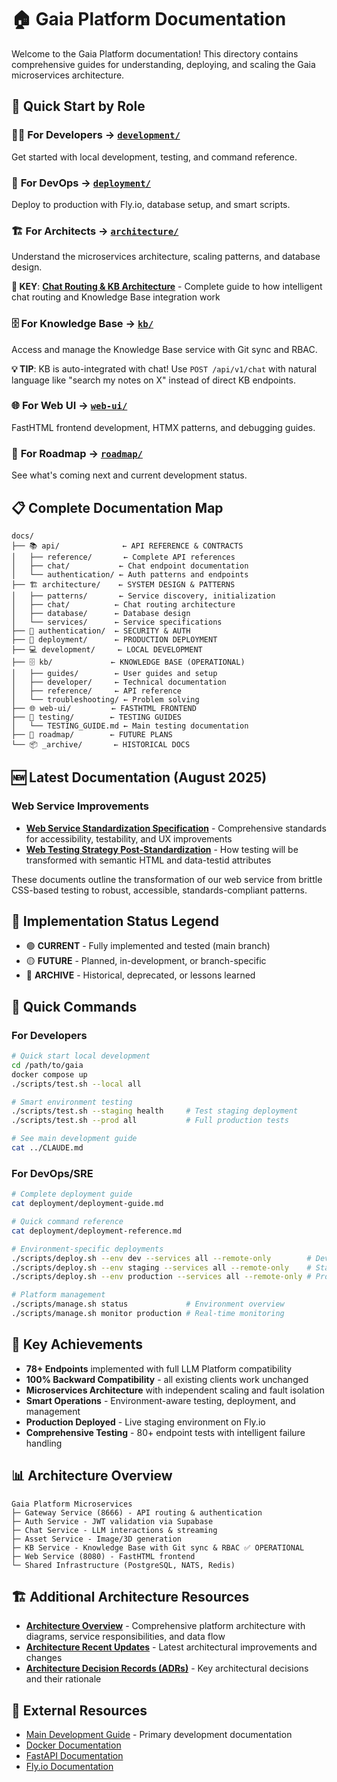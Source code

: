 # 🏠 Gaia Platform Documentation

Welcome to the Gaia Platform documentation! This directory contains comprehensive guides for understanding, deploying, and scaling the Gaia microservices architecture.

## 🚦 Quick Start by Role

### 👩‍💻 **For Developers** → [`development/`](development/)
Get started with local development, testing, and command reference.

### 🚀 **For DevOps** → [`deployment/`](deployment/)  
Deploy to production with Fly.io, database setup, and smart scripts.

### 🏗️ **For Architects** → [`architecture/`](architecture/)
Understand the microservices architecture, scaling patterns, and database design.

**🎯 KEY**: [**Chat Routing & KB Architecture**](architecture/chat/chat-routing-and-kb-architecture.md) - Complete guide to how intelligent chat routing and Knowledge Base integration work

### 🗄️ **For Knowledge Base** → [`kb/`](kb/)
Access and manage the Knowledge Base service with Git sync and RBAC.

**💡 TIP**: KB is auto-integrated with chat! Use `POST /api/v1/chat` with natural language like "search my notes on X" instead of direct KB endpoints.

### 🌐 **For Web UI** → [`web-ui/`](web-ui/)
FastHTML frontend development, HTMX patterns, and debugging guides.

### 🔮 **For Roadmap** → [`roadmap/`](roadmap/)
See what's coming next and current development status.

## 📋 Complete Documentation Map

```
docs/
├── 📚 api/              ← API REFERENCE & CONTRACTS
│   ├── reference/       ← Complete API references
│   ├── chat/           ← Chat endpoint documentation
│   └── authentication/ ← Auth patterns and endpoints
├── 🏗️ architecture/    ← SYSTEM DESIGN & PATTERNS
│   ├── patterns/       ← Service discovery, initialization
│   ├── chat/          ← Chat routing architecture
│   ├── database/      ← Database design
│   └── services/      ← Service specifications
├── 🔐 authentication/  ← SECURITY & AUTH
├── 🚀 deployment/      ← PRODUCTION DEPLOYMENT
├── 💻 development/     ← LOCAL DEVELOPMENT
├── 🗄️ kb/             ← KNOWLEDGE BASE (OPERATIONAL)
│   ├── guides/        ← User guides and setup
│   ├── developer/     ← Technical documentation
│   ├── reference/     ← API reference
│   └── troubleshooting/ ← Problem solving
├── 🌐 web-ui/         ← FASTHTML FRONTEND
├── 🧪 testing/        ← TESTING GUIDES
│   └── TESTING_GUIDE.md ← Main testing documentation
├── 🔮 roadmap/        ← FUTURE PLANS
└── 📦 _archive/       ← HISTORICAL DOCS
```

## 🆕 **Latest Documentation (August 2025)**

### Web Service Improvements
- **[Web Service Standardization Specification](./web-service-standardization-spec.md)** - Comprehensive standards for accessibility, testability, and UX improvements
- **[Web Testing Strategy Post-Standardization](./web-testing-strategy-post-standardization.md)** - How testing will be transformed with semantic HTML and data-testid attributes

These documents outline the transformation of our web service from brittle CSS-based testing to robust, accessible, standards-compliant patterns.

## 🎯 **Implementation Status Legend**
- 🟢 **CURRENT** - Fully implemented and tested (main branch)
- 🟡 **FUTURE** - Planned, in-development, or branch-specific
- 🔴 **ARCHIVE** - Historical, deprecated, or lessons learned

## 🚀 Quick Commands

### For Developers
```bash
# Quick start local development
cd /path/to/gaia
docker compose up
./scripts/test.sh --local all

# Smart environment testing
./scripts/test.sh --staging health     # Test staging deployment
./scripts/test.sh --prod all           # Full production tests

# See main development guide
cat ../CLAUDE.md
```

### For DevOps/SRE
```bash
# Complete deployment guide
cat deployment/deployment-guide.md

# Quick command reference
cat deployment/deployment-reference.md

# Environment-specific deployments
./scripts/deploy.sh --env dev --services all --remote-only        # Dev: Full microservices
./scripts/deploy.sh --env staging --services all --remote-only    # Staging: Full microservices
./scripts/deploy.sh --env production --services all --remote-only # Production: Full microservices

# Platform management
./scripts/manage.sh status             # Environment overview
./scripts/manage.sh monitor production # Real-time monitoring
```

## 🎉 Key Achievements

- **78+ Endpoints** implemented with full LLM Platform compatibility
- **100% Backward Compatibility** - all existing clients work unchanged
- **Microservices Architecture** with independent scaling and fault isolation
- **Smart Operations** - Environment-aware testing, deployment, and management
- **Production Deployed** - Live staging environment on Fly.io
- **Comprehensive Testing** - 80+ endpoint tests with intelligent failure handling

## 📊 Architecture Overview

```
Gaia Platform Microservices
├─ Gateway Service (8666) - API routing & authentication
├─ Auth Service - JWT validation via Supabase  
├─ Chat Service - LLM interactions & streaming
├─ Asset Service - Image/3D generation
├─ KB Service - Knowledge Base with Git sync & RBAC ✅ OPERATIONAL
├─ Web Service (8080) - FastHTML frontend
└─ Shared Infrastructure (PostgreSQL, NATS, Redis)
```

## 🏗️ **Additional Architecture Resources**
- **[Architecture Overview](architecture-overview.md)** - Comprehensive platform architecture with diagrams, service responsibilities, and data flow
- **[Architecture Recent Updates](architecture-recent-updates.md)** - Latest architectural improvements and changes
- **[Architecture Decision Records (ADRs)](adr/)** - Key architectural decisions and their rationale

## 🔗 External Resources

- [Main Development Guide](../CLAUDE.md) - Primary development documentation
- [Docker Documentation](https://docs.docker.com/)
- [FastAPI Documentation](https://fastapi.tiangolo.com/)
- [Fly.io Documentation](https://fly.io/docs/)